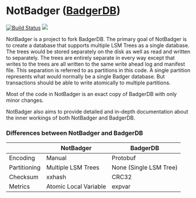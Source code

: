 # NotBadger ([BadgerDB](https://github.com/dgraph-io/badger))

[![Build Status](https://travis-ci.com/elliotcourant/notbadger.svg?branch=master)](https://travis-ci.com/elliotcourant/notbadger)
[![](https://godoc.org/github.com/elliotcourant/notbadger?status.svg)](http://godoc.org/github.com/elliotcourant/notbadger)

NotBadger is a project to fork BadgerDB. The primary goal of NotBadger is to create a database that
supports multiple LSM Trees as a single database. The trees would be stored separately on the disk
as well as read and written to separately. The trees are entirely separate in every way except that
writes to the trees are all written to the same write ahead log and manifest file. 
This separation is referred to as partitions in this code. A single partition represents what would
normally be a single Badger database. But transactions should be able to write atomically to
multiple partitions.

Most of the code in NotBadger is an exact copy of BadgerDB with only minor changes.

NotBadger also aims to provide detailed and in-depth documentation about the inner workings of both
NotBadger and BadgerDB.

### Differences between NotBadger and BadgerDB

|              | NotBadger             | BadgerDB               |
|--------------|-----------------------|------------------------|
| Encoding     | Manual                | Protobuf               |
| Partitioning | Multiple LSM Trees    | None (Single LSM Tree) |
| Checksum     | xxhash                | CRC32                  |
| Metrics      | Atomic Local Variable | expvar                 |

